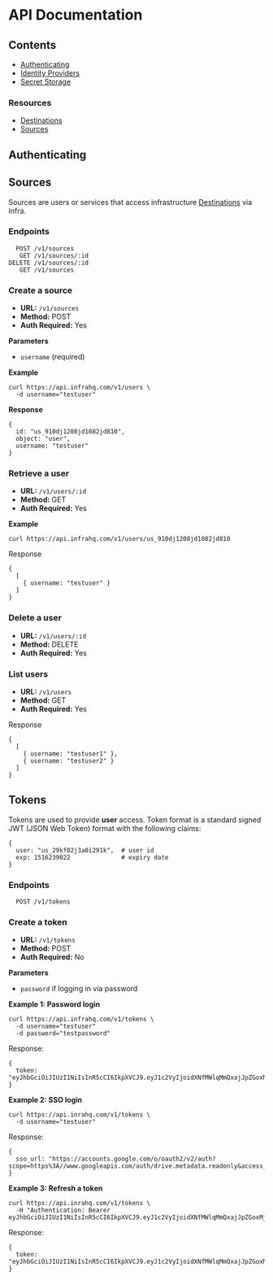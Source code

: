 # API Documentation

## Contents
- [Authenticating](#authenticating)
- [Identity Providers](#idps)
- [Secret Storage](#secrets)

### Resources
- [Destinations](#destinations)
- [Sources](#sources)

## Authenticating

## Sources

Sources are users or services that access infrastructure [Destinations](#destinations) via Infra.

### Endpoints

```
  POST /v1/sources
   GET /v1/sources/:id
DELETE /v1/sources/:id
   GET /v1/sources
```

### Create a source

* **URL:** `/v1/sources`
* **Method:** POST
* **Auth Required:** Yes

**Parameters**

* `username` (required)

**Example**

```
curl https://api.infrahq.com/v1/users \
  -d username="testuser"
```

**Response**

```
{
  id: "us_910dj1208jd1082jd810",
  object: "user",
  username: "testuser"
}
```

### Retrieve a user

* **URL:** `/v1/users/:id`
* **Method:** GET
* **Auth Required:** Yes

**Example**

```
curl https://api.infrahq.com/v1/users/us_910dj1208jd1082jd810
```

Response

```
{
  [
    { username: "testuser" }
  ]
}
```


### Delete a user

* **URL:** `/v1/users/:id`
* **Method:** DELETE
* **Auth Required:** Yes

### List users

* **URL:** `/v1/users`
* **Method:** GET
* **Auth Required:** Yes

Response

```
{
  [
    { username: "testuser1" },
    { username: "testuser2" }
  ]
}
```

## Tokens

Tokens are used to provide **user** access. Token format is a standard signed JWT (JSON Web Token) format with the following claims:

```
{
  user: "us_29kf02j3a0i291k",  # user id
  exp: 1516239022              # expiry date
}
```

### Endpoints

```
  POST /v1/tokens
```

### Create a token
* **URL:** `/v1/tokens`
* **Method:** POST
* **Auth Required:** No

**Parameters**

* `password` if logging in via password

**Example 1: Password login**

```
curl https://api.infrahq.com/v1/tokens \
  -d username="testuser"
  -d password="testpassword"
```

Response:
```
{
  token: "eyJhbGciOiJIUzI1NiIsInR5cCI6IkpXVCJ9.eyJ1c2VyIjoidXNfMWlqMmQxajJpZGoxMjkiLCJleHAiOjE1MTYyMzkwMjJ9.qmUwklTyKkE6uFpVylNdQc6NLpjcqxsiH7uYPBA_c6E"
}
```

**Example 2: SSO login**

```
curl https://api.inrahq.com/v1/tokens \
  -d username="testuser"
```

Response:
```
{
  sso_url: "https://accounts.google.com/o/oauth2/v2/auth?scope=https%3A//www.googleapis.com/auth/drive.metadata.readonly&access_type=offline&include_granted_scopes=true&response_type=code&state=state_parameter_passthrough_value&redirect_uri=https%3A//oauth2.example.com/code&client_id=client_id"
}
```

**Example 3: Refresh a token**

```
curl https://api.inrahq.com/v1/tokens \
  -H "Authentication: Bearer eyJhbGciOiJIUzI1NiIsInR5cCI6IkpXVCJ9.eyJ1c2VyIjoidXNfMWlqMmQxajJpZGoxMjkiLCJleHAiOjE1MTYyMzkwMjJ9.qmUwklTyKkE6uFpVylNdQc6NLpjcqxsiH7uYPBA_c6E"
```

Response:
```
{
  token: "eyJhbGciOiJIUzI1NiIsInR5cCI6IkpXVCJ9.eyJ1c2VyIjoidXNfMWlqMmQxajJpZGoxMjkiLCJleHAiOjE1MTYyNDAxOTJ9.oNdZ_Yh5tdCuovzggdjbuqf6CWttiOoMzbiojU0B76Q"
}
```
